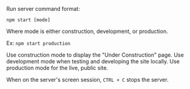 Run server command format:

`npm start [mode]`

Where mode is either construction, development, or production.

Ex: `npm start production`

Use construction mode to display the "Under Construction" page.
Use development mode when testing and developing the site locally.
Use production mode for the live, public site.

When on the server's screen session, `CTRL + C` stops the server.
